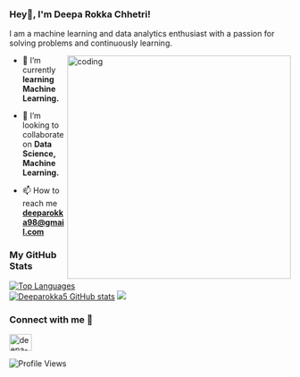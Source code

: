 ### Hey👋, I'm Deepa Rokka Chhetri!

I am a machine learning and data analytics enthusiast with a passion for solving problems and continuously learning.

<img align="right" alt="coding" width="400" src="https://cdn.dribbble.com/users/1857592/screenshots/3848396/character-typing.gif">

- 🔭 I’m currently **learning Machine Learning.**

- 👯 I’m looking to collaborate on **Data Science, Machine Learning.**

- 📫 How to reach me **deeparokka98@gmail.com**


<div>
  <h3>My GitHub Stats</h3>
    <a href="https://github.com/Deeparokka5" align="left"><img src="https://github-readme-stats.vercel.app/api/top-langs/?username=Deeparokka5&langs_count=6&title_color=0891b2&text_color=ffffff&icon_color=0891b2&bg_color=1c1917&hide_border=true&locale=en&custom_title=Top%5%Languages&hide_progress=true" alt="Top Languages" /></a><br>
    <a href="http://www.github.com/Deeparokka5"><img src="https://github-readme-stats.vercel.app/api?username=Deeparokka5&show_icons=true&hide=&count_private=true&title_color=0891b2&text_color=ffffff&icon_color=0891b2&bg_color=1c1917&hide_border=true&show_icons=true" alt="Deeparokka5 GitHub stats" /></a>
    <a href="http://www.github.com/Deeparokka5"><img src="https://github-readme-streak-stats.herokuapp.com/?user=Deeparokka5&stroke=ffffff&background=1c1917&ring=0891b2&fire=0891b2&currStreakNum=ffffff&currStreakLabel=0891b2&sideNums=ffffff&sideLabels=ffffff&dates=ffffff&hide_border=true" /></a>
  </div>
  
### Connect with me 🤝

<p align="left">
<a href="https://linkedin.com/in/deepa-rokka-chhetri/" target="blank"><img align="center" src="https://raw.githubusercontent.com/rahuldkjain/github-profile-readme-generator/master/src/images/icons/Social/linked-in-alt.svg" alt="deepa-rokka-chhetri/" height="30" width="40" /></a>
</p>

<!-- [![Website](https://img.shields.io/website?label=bbabina&style=for-the-badge&url=https%3A%2F%2Fcodestackr.com)](https://www.bbabina.com.np) -->

![Profile Views](https://komarev.com/ghpvc/?username=bbabina&style=flat-square)




